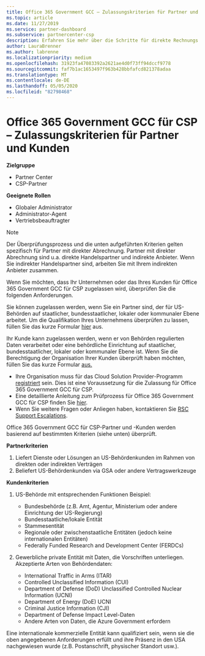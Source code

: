 ```yaml
---
title: Office 365 Government GCC – Zulassungskriterien für Partner und Kunden | Partner Center
ms.topic: article
ms.date: 11/27/2019
ms.service: partner-dashboard
ms.subservice: partnercenter-csp
description: Erfahren Sie mehr über die Schritte für direkte Rechnungs Partner (direkte Händler, indirekte Anbieter), um Partner und Kunden für Office 365 Government gcc für CSP zu überprüfen.
author: LauraBrenner
ms.author: labrenne
ms.localizationpriority: medium
ms.openlocfilehash: 31923fa47083392a2621ae4d0f73ff94dccf9778
ms.sourcegitcommit: faf7b1ac1653497f963b428bbfafcd821378adaa
ms.translationtype: MT
ms.contentlocale: de-DE
ms.lasthandoff: 05/05/2020
ms.locfileid: "82798468"
---
```

# <a name="office-365-government-gcc-for-csp-partner-and-customer-eligibility-criteria"></a>Office 365 Government GCC für CSP – Zulassungskriterien für Partner und Kunden

**Zielgruppe**

-  Partner Center
-  CSP-Partner

**Geeignete Rollen**

- Globaler Administrator
- Administrator-Agent
- Vertriebsbeauftragter

>[!NOTE]
>Der Überprüfungsprozess und die unten aufgeführten Kriterien gelten spezifisch für Partner mit direkter Abrechnung. Partner mit direkter Abrechnung sind u.a. direkte Handelspartner und indirekte Anbieter.  Wenn Sie indirekter Handelspartner sind, arbeiten Sie mit Ihrem indirekten Anbieter zusammen.

Wenn Sie möchten, dass Ihr Unternehmen oder das Ihres Kunden für Office 365 Government GCC für CSP zugelassen wird, überprüfen Sie die folgenden Anforderungen.

Sie können zugelassen werden, wenn Sie ein Partner sind, der für US-Behörden auf staatlicher, bundesstaatlicher, lokaler oder kommunaler Ebene arbeitet. Um die Qualifikation Ihres Unternehmens überprüfen zu lassen, füllen Sie das kurze Formular [hier](https://products.office.com/government/eligibility-validation?ReqType=CSPPartner) aus.

Ihr Kunde kann zugelassen werden, wenn er von Behörden regulierten Daten verarbeitet oder eine behördliche Einrichtung auf staatlicher, bundesstaatlicher, lokaler oder kommunaler Ebene ist. Wenn Sie die Berechtigung der Organisation Ihrer Kunden überprüft haben möchten, füllen Sie das kurze Formular [aus.](https://products.office.com/government/eligibility-validation?ReqType=CSPCustomer) 

-   Ihre Organisation muss für das Cloud Solution Provider-Programm [registriert](https://partnercenter.microsoft.com/partner/cloud-solution-provider) sein. Dies ist eine Voraussetzung für die Zulassung für Office 365 Government GCC für CSP.
-   Eine detaillierte Anleitung zum Prüfprozess für Office 365 Government GCC für CSP finden Sie [hier](https://go.microsoft.com/fwlink/?linkid=2007323).
-   Wenn Sie weitere Fragen oder Anliegen haben, kontaktieren Sie [RSC Support Escalations](mailto:usgcce@microsoft.com).

Office 365 Government GCC für CSP-Partner und -Kunden werden basierend auf bestimmten Kriterien (siehe unten) überprüft.

**Partnerkriterien**
1.  Liefert Dienste oder Lösungen an US-Behördenkunden im Rahmen von direkten oder indirekten Verträgen
2.  Beliefert US-Behördenkunden via GSA oder andere Vertragswerkzeuge

**Kundenkriterien**
1.  US-Behörde mit entsprechenden Funktionen Beispiel:
 
    -  Bundesbehörde (z.B. Amt, Agentur, Ministerium oder andere Einrichtung der US-Regierung)
    -   Bundesstaatliche/lokale Entität 
    -   Stammesentität
    -   Regionale oder zwischenstaatliche Entitäten (jedoch keine internationalen Entitäten)
    -   Federally Funded Research and Development Center (FERDCs)

2.  Gewerbliche private Entität mit Daten, die Vorschriften unterliegen. Akzeptierte Arten von Behördendaten: 
    -   International Traffic in Arms (ITAR)
    -   Controlled Unclassified Information (CUI)
    -   Department of Defense (DoD) Unclassified Controlled Nuclear Information (UCNI)
    -   Department of Energy (DoE) UCNI
    -   Criminal Justice Information (CJI)
    -   Department of Defense Impact Level-Daten
    -   Andere Arten von Daten, die Azure Government erfordern

Eine internationale kommerzielle Entität kann qualifiziert sein, wenn sie die oben angegebenen Anforderungen erfüllt und ihre Präsenz in den USA nachgewiesen wurde (z.B. Postanschrift, physischer Standort usw.).

